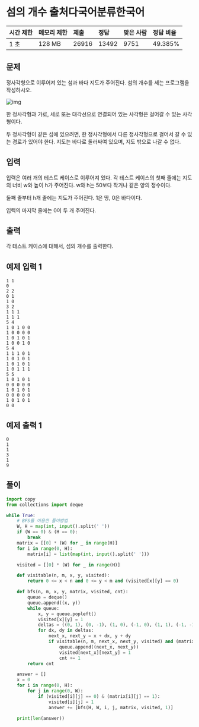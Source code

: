 

# 섬의 개수 출처다국어분류한국어  

| 시간 제한 | 메모리 제한 | 제출  | 정답  | 맞은 사람 | 정답 비율 |
| :-------- | :---------- | :---- | :---- | :-------- | :-------- |
| 1 초      | 128 MB      | 26916 | 13492 | 9751      | 49.385%   |

## 문제

정사각형으로 이루어져 있는 섬과 바다 지도가 주어진다. 섬의 개수를 세는 프로그램을 작성하시오.

![img](https://www.acmicpc.net/upload/images/island.png)

한 정사각형과 가로, 세로 또는 대각선으로 연결되어 있는 사각형은 걸어갈 수 있는 사각형이다. 

두 정사각형이 같은 섬에 있으려면, 한 정사각형에서 다른 정사각형으로 걸어서 갈 수 있는 경로가 있어야 한다. 지도는 바다로 둘러싸여 있으며, 지도 밖으로 나갈 수 없다.

## 입력

입력은 여러 개의 테스트 케이스로 이루어져 있다. 각 테스트 케이스의 첫째 줄에는 지도의 너비 w와 높이 h가 주어진다. w와 h는 50보다 작거나 같은 양의 정수이다.

둘째 줄부터 h개 줄에는 지도가 주어진다. 1은 땅, 0은 바다이다.

입력의 마지막 줄에는 0이 두 개 주어진다.

## 출력

각 테스트 케이스에 대해서, 섬의 개수를 출력한다.

## 예제 입력 1 

```
1 1
0
2 2
0 1
1 0
3 2
1 1 1
1 1 1
5 4
1 0 1 0 0
1 0 0 0 0
1 0 1 0 1
1 0 0 1 0
5 4
1 1 1 0 1
1 0 1 0 1
1 0 1 0 1
1 0 1 1 1
5 5
1 0 1 0 1
0 0 0 0 0
1 0 1 0 1
0 0 0 0 0
1 0 1 0 1
0 0
```

## 예제 출력 1 

```
0
1
1
3
1
9
```

## 풀이 

```python
import copy
from collections import deque 

while True: 
    # BFS를 이용한 풀이방법 
    W, H = map(int, input().split(' '))
    if (W == 0) & (H == 0): 
        break 
    matrix = [[0] * (W) for _ in range(H)]
    for i in range(0, H):
        matrix[i] = list(map(int, input().split(' ')))

    visited = [[0] * (W) for _ in range(H)]

    def visitable(n, m, x, y, visited):
        return 0 <= x < n and 0 <= y < m and (visited[x][y] == 0)

    def bfs(n, m, x, y, matrix, visited, cnt):
        queue = deque()
        queue.append((x, y))
        while queue:
            x, y = queue.popleft()
            visited[x][y] = 1
            deltas = ((0, 1), (0, -1), (1, 0), (-1, 0), (1, 1), (-1, -1), (1, -1), (-1, 1))
            for dx, dy in deltas: 
                next_x, next_y = x + dx, y + dy 
                if visitable(n, m, next_x, next_y, visited) and (matrix[next_x][next_y] == 1): 
                    queue.append((next_x, next_y))
                    visited[next_x][next_y] = 1
                    cnt += 1
        return cnt

    answer = []
    x = 0
    for i in range(0, H):
        for j in range(0, W): 
            if (visited[i][j] == 0) & (matrix[i][j] == 1): 
                visited[i][j] = 1
                answer += [bfs(H, W, i, j, matrix, visited, 1)]

    print(len(answer))
```



